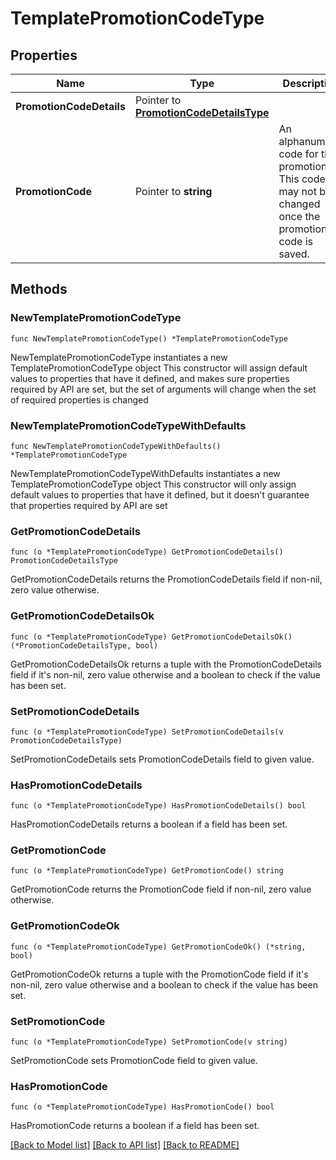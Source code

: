 # TemplatePromotionCodeType

## Properties

Name | Type | Description | Notes
------------ | ------------- | ------------- | -------------
**PromotionCodeDetails** | Pointer to [**PromotionCodeDetailsType**](PromotionCodeDetailsType.md) |  | [optional] 
**PromotionCode** | Pointer to **string** | An alphanumeric code for the promotion. This code may not be changed once the promotion code is saved. | [optional] 

## Methods

### NewTemplatePromotionCodeType

`func NewTemplatePromotionCodeType() *TemplatePromotionCodeType`

NewTemplatePromotionCodeType instantiates a new TemplatePromotionCodeType object
This constructor will assign default values to properties that have it defined,
and makes sure properties required by API are set, but the set of arguments
will change when the set of required properties is changed

### NewTemplatePromotionCodeTypeWithDefaults

`func NewTemplatePromotionCodeTypeWithDefaults() *TemplatePromotionCodeType`

NewTemplatePromotionCodeTypeWithDefaults instantiates a new TemplatePromotionCodeType object
This constructor will only assign default values to properties that have it defined,
but it doesn't guarantee that properties required by API are set

### GetPromotionCodeDetails

`func (o *TemplatePromotionCodeType) GetPromotionCodeDetails() PromotionCodeDetailsType`

GetPromotionCodeDetails returns the PromotionCodeDetails field if non-nil, zero value otherwise.

### GetPromotionCodeDetailsOk

`func (o *TemplatePromotionCodeType) GetPromotionCodeDetailsOk() (*PromotionCodeDetailsType, bool)`

GetPromotionCodeDetailsOk returns a tuple with the PromotionCodeDetails field if it's non-nil, zero value otherwise
and a boolean to check if the value has been set.

### SetPromotionCodeDetails

`func (o *TemplatePromotionCodeType) SetPromotionCodeDetails(v PromotionCodeDetailsType)`

SetPromotionCodeDetails sets PromotionCodeDetails field to given value.

### HasPromotionCodeDetails

`func (o *TemplatePromotionCodeType) HasPromotionCodeDetails() bool`

HasPromotionCodeDetails returns a boolean if a field has been set.

### GetPromotionCode

`func (o *TemplatePromotionCodeType) GetPromotionCode() string`

GetPromotionCode returns the PromotionCode field if non-nil, zero value otherwise.

### GetPromotionCodeOk

`func (o *TemplatePromotionCodeType) GetPromotionCodeOk() (*string, bool)`

GetPromotionCodeOk returns a tuple with the PromotionCode field if it's non-nil, zero value otherwise
and a boolean to check if the value has been set.

### SetPromotionCode

`func (o *TemplatePromotionCodeType) SetPromotionCode(v string)`

SetPromotionCode sets PromotionCode field to given value.

### HasPromotionCode

`func (o *TemplatePromotionCodeType) HasPromotionCode() bool`

HasPromotionCode returns a boolean if a field has been set.


[[Back to Model list]](../README.md#documentation-for-models) [[Back to API list]](../README.md#documentation-for-api-endpoints) [[Back to README]](../README.md)


